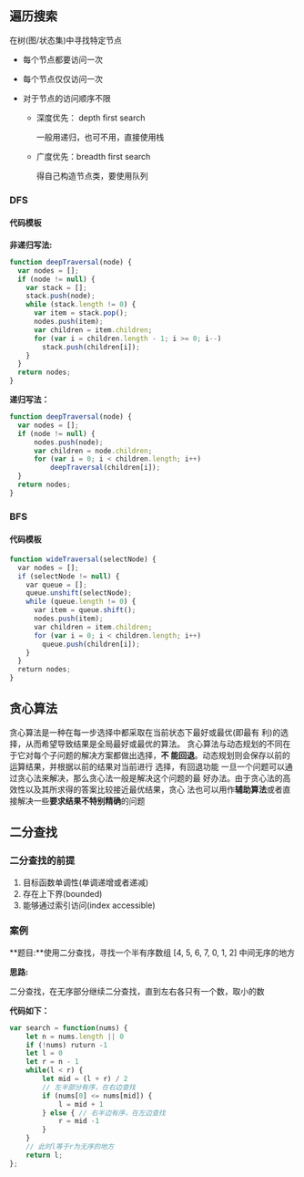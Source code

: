 ## 遍历搜索

在树(图/状态集)中寻找特定节点

- 每个节点都要访问一次

- 每个节点仅仅访问一次

- 对于节点的访问顺序不限

  - 深度优先： depth first search

    一般用递归，也可不用，直接使用栈

  - 广度优先：breadth first search

    得自己构造节点类，要使用队列

### DFS

#### 代码模板

**非递归写法:**

```javascript
function deepTraversal(node) {
  var nodes = [];
  if (node != null) {
    var stack = [];
    stack.push(node);
    while (stack.length != 0) {
      var item = stack.pop();
      nodes.push(item);
      var children = item.children;
      for (var i = children.length - 1; i >= 0; i--)
        stack.push(children[i]);
    }
  }
  return nodes;
}
```

**递归写法：**

```javascript
function deepTraversal(node) {
  var nodes = [];
  if (node != null) {
      nodes.push(node);
      var children = node.children;
      for (var i = 0; i < children.length; i++)
          deepTraversal(children[i]);
  }
  return nodes;
}
```



### BFS

#### 代码模板

```javascript
function wideTraversal(selectNode) {
  var nodes = [];
  if (selectNode != null) {
    var queue = [];
    queue.unshift(selectNode);
    while (queue.length != 0) {
      var item = queue.shift();
      nodes.push(item);
      var children = item.children;
      for (var i = 0; i < children.length; i++)
        queue.push(children[i]);
    }
  }
  return nodes;
}
```

## 贪心算法
贪心算法是一种在每一步选择中都采取在当前状态下最好或最优(即最有
利)的选择，从而希望导致结果是全局最好或最优的算法。
贪心算法与动态规划的不同在于它对每个子问题的解决方案都做出选择，**不
能回退**。动态规划则会保存以前的运算结果，并根据以前的结果对当前进行
选择，有回退功能
一旦一个问题可以通过贪心法来解决，那么贪心法一般是解决这个问题的最
好办法。由于贪心法的高效性以及其所求得的答案比较接近最优结果，贪心
法也可以用作**辅助算法**或者直接解决一些**要求结果不特别精确**的问题

## 二分查找

### 二分查找的前提
1. 目标函数单调性(单调递增或者递减) 
2. 存在上下界(bounded)
3. 能够通过索引访问(index accessible)

### 案例

**题目:**使用二分查找，寻找一个半有序数组 [4, 5, 6, 7, 0, 1, 2] 中间无序的地方

**思路:**

二分查找，在无序部分继续二分查找，直到左右各只有一个数，取小的数

**代码如下：**

```javascript
var search = function(nums) {
    let n = nums.length || 0
    if (!nums) ruturn -1
    let l = 0
    let r = n - 1
    while(l < r) {
        let mid = (l + r) / 2
        // 左半部分有序，在右边查找
        if (nums[0] <= nums[mid]) {
            l = mid + 1
        } else { // 右半边有序，在左边查找
            r = mid -1
        }
    }
    // 此时l等于r为无序的地方
    return l;
};
```



